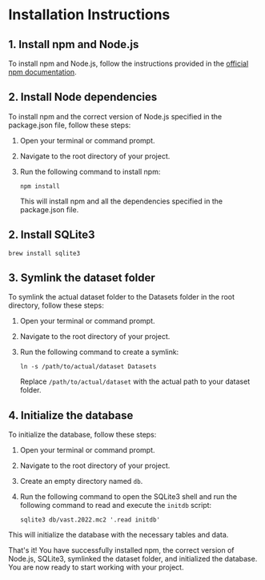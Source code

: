 # Installation Instructions

## 1. Install npm and Node.js

To install npm and Node.js, follow the instructions provided in the [official npm documentation](https://docs.npmjs.com/downloading-and-installing-node-js-and-npm).

## 2. Install Node dependencies

To install npm and the correct version of Node.js specified in the package.json file, follow these steps:

1. Open your terminal or command prompt.
2. Navigate to the root directory of your project.
3. Run the following command to install npm:

   ```shell
   npm install
   ```

   This will install npm and all the dependencies specified in the package.json file.

## 2. Install SQLite3

```shell
brew install sqlite3
```

## 3. Symlink the dataset folder

To symlink the actual dataset folder to the Datasets folder in the root directory, follow these steps:

1. Open your terminal or command prompt.
2. Navigate to the root directory of your project.
3. Run the following command to create a symlink:

   ```shell
   ln -s /path/to/actual/dataset Datasets
   ```

   Replace `/path/to/actual/dataset` with the actual path to your dataset folder.

## 4. Initialize the database

To initialize the database, follow these steps:

1. Open your terminal or command prompt.
2. Navigate to the root directory of your project.
3. Create an empty directory named `db`.
4. Run the following command to open the SQLite3 shell and run the following command to read and execute the `initdb` script:

   ```shell
   sqlite3 db/vast.2022.mc2 '.read initdb'
   ```

This will initialize the database with the necessary tables and data.

That's it! You have successfully installed npm, the correct version of Node.js, SQLite3, symlinked the dataset folder, and initialized the database. You are now ready to start working with your project.
